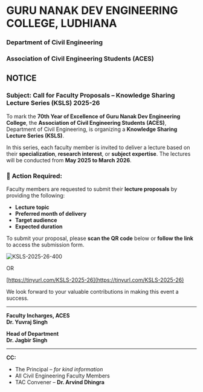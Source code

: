 # GURU NANAK DEV ENGINEERING COLLEGE, LUDHIANA  
### Department of Civil Engineering  
### Association of Civil Engineering Students (ACES)  

## NOTICE  



### **Subject: Call for Faculty Proposals – Knowledge Sharing Lecture Series (KSLS) 2025-26**

To mark the **70th Year of Excellence of Guru Nanak Dev Engineering College**, the **Association of Civil Engineering Students (ACES)**, Department of Civil Engineering, is organizing a **Knowledge Sharing Lecture Series (KSLS)**.

In this series, each faculty member is invited to deliver a lecture based on their **specialization**, **research interest**, or **subject expertise**. The lectures will be conducted from **May 2025 to March 2026**.

### 📌 **Action Required:**

Faculty members are requested to submit their **lecture proposals** by providing the following:

- **Lecture topic**  
- **Preferred month of delivery**  
- **Target audience**  
- **Expected duration**

To submit your proposal, please **scan the QR code** below or **follow the link** to access the submission form.

![KSLS-2025-26-400](https://github.com/user-attachments/assets/c6eec971-bfa6-4822-8788-c04d0385485e)

OR

[https://tinyurl.com/KSLS-2025-26](https://tinyurl.com/KSLS-2025-26)


We look forward to your valuable contributions in making this event a success.

---

**Faculty Incharges, ACES**  
**Dr. Yuvraj Singh**

**Head of Department**  
**Dr. Jagbir Singh**

---

**CC:**  
- The Principal – *for kind information*  
- All Civil Engineering Faculty Members  
- TAC Convener – **Dr. Arvind Dhingra**


